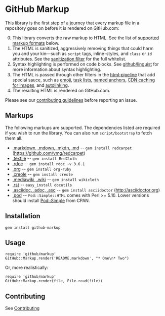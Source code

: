 GitHub Markup
=============

This library is the first step of a journey that every markup file in a repository goes on before it is rendered on GitHub.com:

0. This library converts the raw markup to HTML. See the list of [supported markup formats](#markups) below.
0. The HTML is sanitized, aggressively removing things that could harm you and your kin—such as `script` tags, inline-styles, and `class` or `id` attributes. See the [sanitization filter](https://github.com/jch/html-pipeline/blob/master/lib/html/pipeline/sanitization_filter.rb) for the full whitelist.
0. Syntax highlighting is performed on code blocks. See [github/linguist](https://github.com/github/linguist#syntax-highlighting) for more information about syntax highlighting.
0. The HTML is passed through other filters in the [html-pipeline](https://github.com/jch/html-pipeline) that add special sauce, such as [emoji](https://github.com/jch/html-pipeline/blob/master/lib/html/pipeline/emoji_filter.rb), [task lists](https://github.com/github/task_list/blob/master/lib/task_list/filter.rb), [named anchors](https://github.com/jch/html-pipeline/blob/master/lib/html/pipeline/toc_filter.rb), [CDN caching for images](https://github.com/jch/html-pipeline/blob/master/lib/html/pipeline/camo_filter.rb), and  [autolinking](https://github.com/jch/html-pipeline/blob/master/lib/html/pipeline/autolink_filter.rb).
0. The resulting HTML is rendered on GitHub.com.

Please see our [contributing guidelines](CONTRIBUTING.md) before reporting an issue.

Markups
-------

The following markups are supported.  The dependencies listed are required if
you wish to run the library. You can also run `script/bootstrap` to fetch them all.

* [.markdown, .mdown, .mkdn, .md](http://daringfireball.net/projects/markdown/) -- `gem install redcarpet` (https://github.com/vmg/redcarpet)
* [.textile](http://www.textism.com/tools/textile/) -- `gem install RedCloth`
* [.rdoc](http://rdoc.sourceforge.net/) -- `gem install rdoc -v 3.6.1`
* [.org](http://orgmode.org/) -- `gem install org-ruby`
* [.creole](http://wikicreole.org/) -- `gem install creole`
* [.mediawiki, .wiki](http://www.mediawiki.org/wiki/Help:Formatting) -- `gem install wikicloth`
* [.rst](http://docutils.sourceforge.net/rst.html) -- `easy_install docutils`
* [.asciidoc, .adoc, .asc](http://asciidoc.org/) -- `gem install asciidoctor` (http://asciidoctor.org)
* [.pod](http://search.cpan.org/dist/perl/pod/perlpod.pod) -- `Pod::Simple::HTML`
  comes with Perl >= 5.10. Lower versions should install [Pod::Simple](http://search.cpan.org/~dwheeler/Pod-Simple-3.28/lib/Pod/Simple.pod) from CPAN.

Installation
-----------

    gem install github-markup

Usage
-----

    require 'github/markup'
    GitHub::Markup.render('README.markdown', "* One\n* Two")

Or, more realistically:

    require 'github/markup'
    GitHub::Markup.render(file, File.read(file))

Contributing
------------

See [Contributing](CONTRIBUTING.md)
